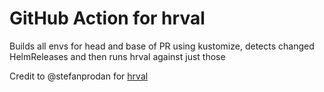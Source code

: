 # GitHub Action for hrval

Builds all envs for head and base of PR using kustomize, detects changed HelmReleases and then runs hrval against just those

Credit to @stefanprodan for [hrval](https://github.com/stefanprodan/hrval-action)
